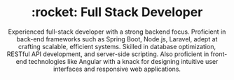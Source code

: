 <h1 align="center"> :rocket: Full Stack Developer</h1>
<p align="center">
Experienced full-stack developer with a strong backend focus. Proficient in back-end frameworks such as Spring Boot, Node.js, Laravel, adept at crafting scalable, efficient systems. Skilled in database optimization, RESTful API development, and server-side scripting. Also proficient in front-end technologies like Angular with a knack for designing intuitive user interfaces and responsive web applications. 
</p>
